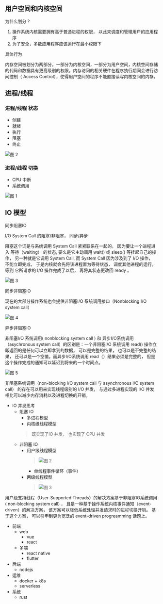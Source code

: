## 用户空间和内核空间

为什么划分？

1. 操作系统内核需要拥有高于普通进程的权限， 以此来调度和管理用户的应用程序
2. 为了安全，多数应用程序应该运行在最小权限下

具体行为

内存空间被划分为两部分，一部分为内核空间，一部分为用户空间，内核空间存储的代码和数据具有更高级别的权限。内存访问的相关硬件在程序执行期间会进行访问控制（ Access Control），使得用户空间的程序不能直接读写内核空间的内存。

## 进程/线程

### 进程/线程 状态

- 创建
- 就绪
- 执行
- 阻塞
- 终止

![图 2](./images/a26c8fbd00daa85813409fea2ee638cd6b451521be896b2b17a465ec162c963f.png)  


### 进程/线程 切换

- CPU 中断
- 系统调用

![图 1](./images/84cdb5ce663cd235d02a22f66ad279d568835728fe0a7ff56b3668465f2bb26d.png)  


## IO 模型

同步阻塞IO

I/O System Call 的阻塞/非阻塞， 同步/异步

阻塞这个词是与系统调用 System Call 紧紧联系在一起的， 因为要让一个进程进入 等待（waiting） 的状态, 要么是它主动调用 wait() 或 sleep() 等挂起自己的操作， 另一种就是它调用 System Call, 而 System Call 因为涉及到了 I/O 操作， 不能立即完成， 于是内核就会先将该进程置为等待状态， 调度其他进程的运行， 等到 它所请求的 I/O 操作完成了以后， 再将其状态更改回 ready 。

![图 3](./images/29475a491a772c486bbba47b2034cf2f0d33f721b910ff21b0d9d2d732510f0c.png)  

同步非阻塞IO

现在的大部分操作系统也会提供非阻塞I/O 系统调用接口（Nonblocking I/O system call）

![图 4](./images/eac13e6ca6299e6feb0622878f37abe68770151a15dad8b25fa3155cf63b6157.png)  

异步非阻塞IO

非阻塞I/O 系统调用( nonblocking system call ) 和 异步I/O系统调用 （asychronous system call）的区别是：一个非阻塞I/O 系统调用 read() 操作立即返回的是任何可以立即拿到的数据， 可以是完整的结果， 也可以是不完整的结果， 还可以是一个空值。而异步I/O系统调用 read（）结果必须是完整的， 但是这个操作完成的通知可以延迟到将来的一个时间点。

![图 5](./images/1e2f0a973934d688b22bf68abb4c4004e2f9657fa58538d9205f699b8bca5004.png)  





非阻塞系统调用（non-blocking I/O system call 与 asynchronous I/O system call） 的存在可以用来实现线程级别的 I/O 并发， 与通过多进程实现的 I/O 并发相比可以减少内存消耗以及进程切换的开销。

- IO 并发思考
  - 阻塞 IO
    - 多进程模型
    - 内核级线程模型
    >  既实现了IO 并发， 也实现了 CPU 并发
  - 非阻塞 IO 
    - 用户级线程模型
        > ![图 2](images/5b11c194c1e28a7667db4db4a56cbac17d3050a20475f0ac23148e17ad88aa02.png)  
      - 单线程事件循环（事件）
    - 两级线程模型
        > ![图 3](images/83b30779e0446fd9b1b8dcc261e367f64e5979c210a0a7d35aea921f6f6b644f.png)  


用户级支持线程（User-Supported Threads）的解决方案基于非阻塞IO系统调用( non-blocking system call) ， 且是一种基于操作系统内核事件通知（event-driven）的解决方案， 该方案可以降低系统处理并发请求时的进程切换开销。  基于这个方案， 可以引申到更为宽泛的 event-driven progreamming 话题上。


- 前端
  - web
    - vue
    - react
  - 多端
    - react native
    - flutter
- 后端
  - nodejs
- 运维
  - docker + k8s
  - serverless
- 系统
  - rust 